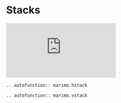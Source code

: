 # Stacks

<iframe class="demo large" src="https://components.marimo.io/?component=stacks" frameborder="no"></iframe>

```{eval-rst}
.. autofunction:: marimo.hstack
```

```{eval-rst}
.. autofunction:: marimo.vstack
```

